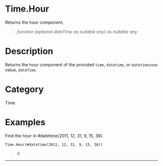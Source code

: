﻿# Time.Hour
Returns the hour component.
> _function (optional dateTime as nullable any) as nullable any_
# Description 
Returns the hour component of the provided <code>time</code>, <code>datetime</code>, or <code>datetimezone</code> value, <code>dateTime</code>.
# Category 
Time
# Examples 
Find the hour in #datetime(2011, 12, 31, 9, 15, 36).
```
Time.Hour(#datetime(2011, 12, 31, 9, 15, 36))
```
> 9
***
